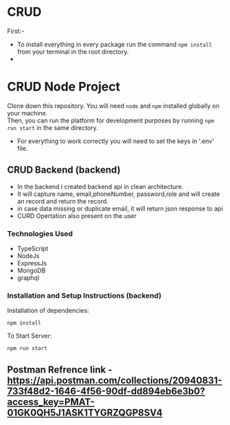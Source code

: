 # CRUD
First:-
- To install everything in every package run the command `npm install` from your terminal in the root directory.
-


# CRUD Node Project


Clone down this repository. You will need `node` and `npm` installed globally on your machine.  
 Then, you can run the platform for development purposes by running `npm run start` in the same directory.
- For everything to work correctly you will need to set the keys in '.env' file.

## CRUD Backend (backend)

- In the backend i created backend api in clean architecture.
- It will capture name, email,phoneNumber, password,role and  will create an record and return the record.
- in case data missing or duplicate email, it will return json response to api
- CURD Opertation also present on the user

### Technologies Used
- TypeScript
- NodeJs
- ExpressJs
- MongoDB
- graphql

### Installation and Setup Instructions (backend)


Installation of dependencies:

`npm install`
  
To Start Server:

`npm run start`

## Postman Refrence link - https://api.postman.com/collections/20940831-733f48d2-1646-4f56-90df-dd894eb6e3b0?access_key=PMAT-01GK0QH5J1ASK1TYGRZQGP8SV4
